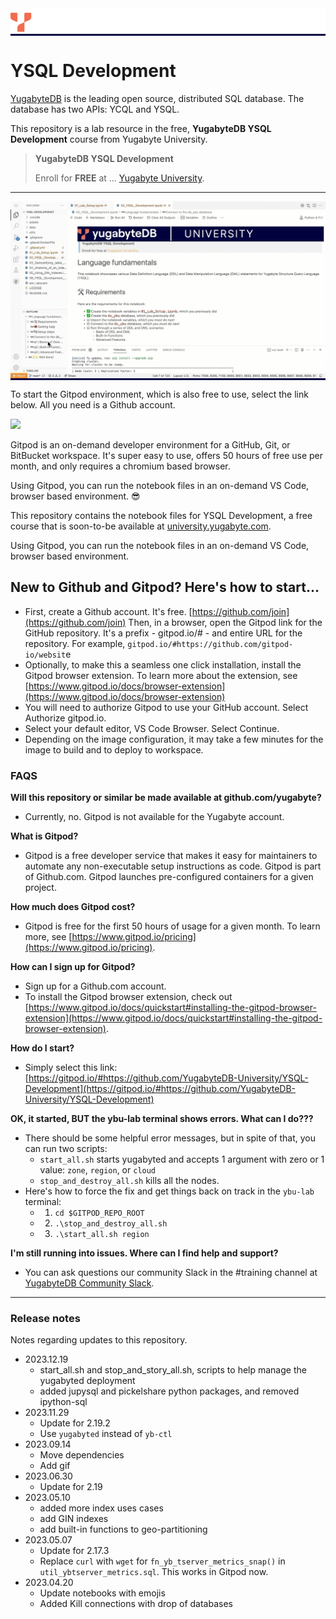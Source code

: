 <div style="width:100%; background-color: #000041"><a target="_blank" href="http://university.yugabyte.com"><img src="assets/YBU_Logo.png" /></a></div>

# YSQL Development

[YugabyteDB](https://www.yugabyte.com/) is the leading open source, distributed SQL database. The database has two APIs: YCQL and YSQL.

This repository is a lab resource in the free, **YugabyteDB YSQL Development** course from Yugabyte University.

> **YugabyteDB YSQL Development**
>
> Enroll for **FREE** at ...
> [Yugabyte University](https://university.yugabyte.com/).
>

---
<div style="width:100%; background-color: #000041"><img src="assets/Gitpod_YSQL_Development.gif" /></div>

To start the Gitpod environment, which is also free to use, select the link below. All you need is a Github account.

[![](https://gitpod.io/button/open-in-gitpod.svg)](https://gitpod.io/#https://github.com/YugabyteDB-University/YSQL-Development)

Gitpod is an on-demand developer environment for a GitHub, Git, or BitBucket workspace. It's super easy to use, offers 50 hours of free use per month, and only requires a chromium based browser.

Using Gitpod, you can run the notebook files in an on-demand VS Code, browser based environment. 😎

This repository contains the notebook files for YSQL Development, a free course that is soon-to-be available at [university.yugabyte.com](https://university.yugabyte.com).

Using Gitpod, you can run the notebook files in an on-demand VS Code, browser based environment.


## New to Github and Gitpod? Here's how to start...

- First, create a Github account. It's free. [https://github.com/join](https://github.com/join)
Then, in a browser, open the Gitpod link for the GitHub repository. It's a prefix -  gitpod.io/# - and entire URL for the repository. For example, `gitpod.io/#https://github.com/gitpod-io/websit`e
- Optionally, to make this a seamless one click installation, install the Gitpod browser extension. To learn more about the extension, see [https://www.gitpod.io/docs/browser-extension](https://www.gitpod.io/docs/browser-extension)
- You will need to authorize Gitpod to use your GitHub account. Select Authorize gitpod.io.
- Select your default editor, VS Code Browser. Select Continue.
- Depending on the image configuration, it may take a few minutes for the image to build and to deploy to workspace.


### FAQS

**Will this repository or similar be made available at github.com/yugabyte?**
- Currently, no. Gitpod is not available for the Yugabyte account.

**What is Gitpod?**
- Gitpod is a free developer service that makes it easy for maintainers to automate any non-executable setup instructions as code. Gitpod is part of Github.com. Gitpod launches pre-configured containers for a given project. 
  
**How much does Gitpod cost?**
- Gitpod is free for the first 50 hours of usage for a given month. To learn more, see [https://www.gitpod.io/pricing](https://www.gitpod.io/pricing).

**How can I sign up for Gitpod?**
- Sign up for a Github.com account.
- To install the Gitpod browser extension, check out [https://www.gitpod.io/docs/quickstart#installing-the-gitpod-browser-extension](https://www.gitpod.io/docs/quickstart#installing-the-gitpod-browser-extension).

**How do I start?**
- Simply select this link: [https://gitpod.io/#https://github.com/YugabyteDB-University/YSQL-Development](https://gitpod.io/#https://github.com/YugabyteDB-University/YSQL-Development)


**OK, it started, BUT the ybu-lab terminal shows errors. What can I do???**
- There should be some helpful error messages, but in spite of that, you can run two scripts:
  - `start_all.sh` starts yugabyted and accepts 1 argument with zero or 1 value: `zone`, `region`, or `cloud`
  - `stop_and_destroy_all.sh` kills all the nodes.
- Here's how to force the fix and get things back on track in the `ybu-lab` terminal:
  - 1) `cd $GITPOD_REPO_ROOT`
  - 2) `.\stop_and_destroy_all.sh`
  - 3) `.\start_all.sh region`

**I'm still running into issues. Where can I find help and support?**
- You can ask questions our community Slack in the #training channel at [YugabyteDB Community Slack](https://join.slack.com/t/yugabyte-db/shared_invite/zt-xbd652e9-3tN0N7UG0eLpsace4t1d2A/).



---
### Release notes
Notes regarding updates to this repository.
- 2023.12.19
  - start_all.sh and stop_and_story_all.sh, scripts to help manage the yugabyted deployment
  - added jupysql and pickelshare python packages, and removed ipython-sql
- 2023.11.29
  - Update for 2.19.2
  - Use `yugabyted` instead of `yb-ctl`
- 2023.09.14
  - Move dependencies
  - Add gif
- 2023.06.30
  - Update for 2.19
- 2023.05.10
  - added more index uses cases 
  - add GIN indexes
  - add built-in functions to geo-partitioning
- 2023.05.07
  - Update for 2.17.3
  - Replace `curl` with `wget` for `fn_yb_tserver_metrics_snap()` in `util_ybtserver_metrics.sql`. This works in Gitpod now.
- 2023.04.20
  - Update notebooks with emojis
  - Added Kill connections with drop of databases
